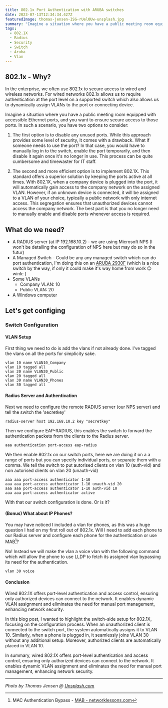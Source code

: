 ```yaml
---
title: 802.1x Port Authentication with ARUBA switches
date: 2023-07-13T12:34:34.427Z
featuredImage: thomas-jensen-ISG-rUel0Uw-unsplash.jpg
summary: "Imagine a situation where you have a public meeting room equipped with accessible Ethernet ports, and you want to ensure secure access to those ports. One of the options is 802.1X Port Authentication - Lets take a look at the configuration on the switch side"
tags:
  - 802.1X
  - Radius
  - Security
  - Switch
  - Aruba
  - Vlan
---
```

## 802.1x - Why?

In the enterprise, we often use 802.1x to secure access to wired and wireless networks. For wired networks 802.1x allows us to require authentication at the port level on a supported switch which also allows us to dynamically assign VLANs to the port or connecting device.

Imagine a situation where you have a public meeting room equipped with accessible Ethernet ports, and you want to ensure secure access to those ports. In such a scenario, you have two options to consider:

1. The first option is to disable any unused ports. While this approach provides some level of security, it comes with a drawback. What if someone needs to use the port? In that case, you would have to manually log in to the switch, enable the port temporarily, and then disable it again once it's no longer in use. This process can be quite cumbersome and timewaster for IT staff.

1. The second and more efficient option is to implement 802.1X. This standard offers a superior solution by keeping the ports active at all times. With 802.1X, when a company device is plugged into the port, it will automatically gain access to the company network on the assigned VLAN. However, if an unknown device is connected, it will be assigned to a VLAN of your choice, typically a public network with only internet access. This segregation ensures that unauthorized devices cannot access the company network. The best part is that you no longer need to manually enable and disable ports whenever access is required.

## What do we need?

* A RADIUS server (at IP 192.168.10.2) - we are using Microsoft NPS (I won't be detailing the configuration of NPS here but may do so in the futur)
* A Managed Switch - Could be any any managed switch which can do port authentication, I'm doing this on an [ARUBA 2930F](https://www.arubanetworks.com/products/switches/access/2930f-series/) (which is a nice switch by the way, if only it could make it's way home from work :wink: wink: )
* Some VLANs
  * Company VLAN: 10
  * Public VLAN: 20
* A Windows computer

## Let's get configing
### Switch Configuration
#### VLAN Setup

First thing we need to do is add the vlans if not already done. I've tagged the vlans on all the ports for simplicity sake.

```
vlan 10 name VLAN10_Company
vlan 10 tagged all
vlan 20 name VLAN20_Public
vlan 20 tagged all
vlan 30 name VLAN30_Phones
vlan 30 tagged all
```

#### Radius Server and Authentication 
Next we need to configure the remote RADIUS server (our NPS server) and tell the switch the 'secretkey'

```
radius-server host 192.168.10.2 key "secretkey"
```

Then we configure EAP-RADIUS, this enables the switch to forward the authentication packets from the clients to the Radius server.

```aaa authentication port-access eap-radius```

We then enable 802.1x on our switch ports, here we are doing it on a a range of ports but you can specify individual ports, or separate them with a comma. We tell the switch to put autorised clients on vlan 10 (auth-vid) and non autorised clients on vlan 20 (unauth-vid)

```
aaa aaa port-access authenticator 1-10
aaa aaa port-access authenticator 1-10 unauth-vid 20
aaa aaa port-access authenticator 1-10 auth-vid 10
aaa aaa port-access authenticator active
```

With that our switch configuration is done. Or is it?

#### (Bonus) What about IP Phones?

You may have noticed I included a vlan for phones, as this was a huge question I had on my first roll out of 802.1x. Will I need to add each phone to our Radius server and configure each phone for the authentication or use MAB[^MAB]?

[^MAB]: MAC Authentication Bypass - [MAB - networklessons.com](https://networklessons.com/cisco/ccie-routing-switching-written/mac-authentication-bypass-mab)

No! Instead we will make the vlan a voice vlan with the following command which will allow the phone to use LLDP to fetch its assigned vlan bypassing its need for the authentication.

```
vlan 30 voice
```

#### Conclusion

Wired 802.1X offers port-level authentication and access control, ensuring only authorized devices can connect to the network. It enables dynamic VLAN assignment and eliminates the need for manual port management, enhancing network security.

In this blog post, I wanted to highlight the switch-side setup for 802.1X, focusing on the configuration process. When an unauthorized client is connected to the switch port, the system automatically assigns it to VLAN 10. Similarly, when a phone is plugged in, it seamlessly joins VLAN 30 without any additional setup. Moreover, authorized clients are automatically placed in VLAN 10.

In summary, wired 802.1X offers port-level authentication and access control, ensuring only authorized devices can connect to the network. It enables dynamic VLAN assignment and eliminates the need for manual port management, enhancing network security.

---
_Photo by Thomas Jensen @ [Unsplash.com](https://unsplash.com/fr/photos/ISG-rUel0Uw?utm_source=unsplash&utm_medium=referral&utm_content=creditCopyText)_